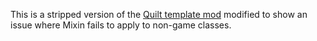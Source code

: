 This is a stripped version of the [Quilt template mod](https://github.com/QuiltMC/quilt-template-mod) modified to show an issue where Mixin fails to apply to non-game classes.